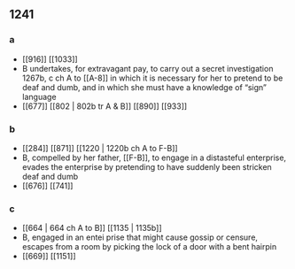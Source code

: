 ## 1241
### a
- [[916]] [[1033]] 
- B undertakes, for extravagant pay, to carry out a secret investigation 1267b, c ch A to [[A-8]] in which it is necessary for her to pretend to be deaf and dumb, and in which she must have a knowledge of “sign” language
- [[677]] [[802 | 802b tr A &amp; B]] [[890]] [[933]] 

### b
- [[284]] [[871]] [[1220 | 1220b ch A to F-B]] 
- B, compelled by her father, [[F-B]], to engage in a distasteful enterprise, evades the enterprise by pretending to have suddenly been stricken deaf and dumb
- [[676]] [[741]] 

### c
- [[664 | 664 ch A to B]] [[1135 | 1135b]] 
- B, engaged in an entei prise that might cause gossip or censure, escapes from a room by picking the lock of a door with a bent hairpin
- [[669]] [[1151]] 

